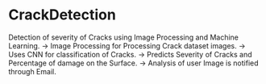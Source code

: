 # CrackDetection
Detection of severity of Cracks using Image Processing and Machine Learning.
-> Image Processing for  Processing Crack dataset images.
-> Uses CNN for classification of Cracks.
-> Predicts Severity of Cracks and Percentage of damage on the Surface.
-> Analysis of user Image is notified through Email.
